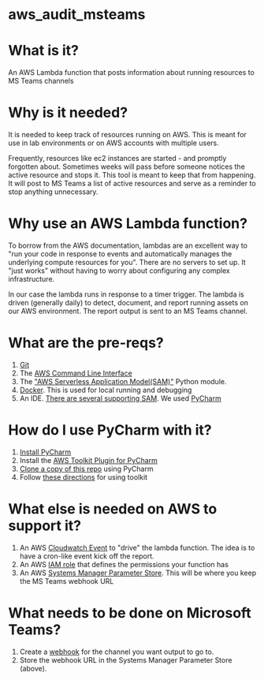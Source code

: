 # aws_audit_msteams

# What is it?
An AWS Lambda function that posts information about running resources to MS Teams channels

# Why is it needed? 
It is needed to keep track of resources running on AWS.  This is meant for use in lab environments or on AWS accounts with multiple users.  

Frequently, resources like ec2 instances are started - and promptly forgotten about.  Sometimes weeks will pass before someone notices 
the active resource and stops it.  This tool is meant to keep that from happening.  It will post to MS Teams a list of active resources and serve 
as a reminder to stop anything unnecessary.

# Why use an AWS Lambda function?
To borrow from the AWS documentation, lambdas are an excellent way to "run your code in response to events and automatically manages the underlying compute resources for you".  There are no servers to set up.  It "just works" without having to worry about configuring any complex infrastructure.  

In our case the lambda runs in response to a timer trigger.  The lambda is driven (generally daily) to detect, document, and report running assets on our AWS environment. The report output is sent to an MS Teams channel.   

# What are the pre-reqs?
1. [Git][11] 
1. The [AWS Command Line Interface][6]
1. The ["AWS Serverless Application Model(SAM)"][3] Python module.
1. [Docker][7]. This is used for local running and debugging  
1. An IDE. [There are several supporting SAM][4]. We used [PyCharm][5] 

# How do I use PyCharm with it?
1. [Install PyCharm][8]
1. Install the [AWS Toolkit Plugin for PyCharm][9]
1. [Clone a copy of this repo][10] using PyCharm
1. Follow [these directions][12] for using toolkit

# What else is needed on AWS to support it?
1. An AWS [Cloudwatch Event][13] to "drive" the lambda function. The idea is to have a cron-like event kick off the report. 
1. An AWS [IAM role][14] that defines the permissions your function has 
1. An AWS [Systems Manager Parameter Store][15]. This will be where you keep the MS Teams webhook URL

# What needs to be done on Microsoft Teams?
1. Create a [webhook][16] for the channel you want output to go to. 
1. Store the webhook URL in the Systems Manager Parameter Store (above).


[3]: https://docs.aws.amazon.com/serverless-application-model/index.html
[4]: https://docs.aws.amazon.com/serverless-application-model/latest/developerguide/what-is-sam.html
[5]: https://www.jetbrains.com/pycharm/
[6]: https://aws.amazon.com/cli/
[7]: https://www.docker.com/products/docker-desktop
[8]: https://www.jetbrains.com/help/pycharm/installation-guide.html?section=Windows
[9]: https://docs.aws.amazon.com/toolkit-for-jetbrains/latest/userguide/setup-toolkit.html
[10]: https://www.jetbrains.com/help/pycharm/manage-projects-hosted-on-github.html
[11]: https://git-scm.com/book/en/v2/Getting-Started-Installing-Git
[12]: https://docs.aws.amazon.com/toolkit-for-jetbrains/latest/userguide/building-lambda.html
[13]: https://docs.aws.amazon.com/AmazonCloudWatch/latest/events/RunLambdaSchedule.html
[14]: https://docs.aws.amazon.com/lambda/latest/dg/access-control-identity-based.html
[15]: https://aws.amazon.com/blogs/compute/sharing-secrets-with-aws-lambda-using-aws-systems-manager-parameter-store/
[16]: https://docs.microsoft.com/en-us/outlook/actionable-messages/send-via-connectors
